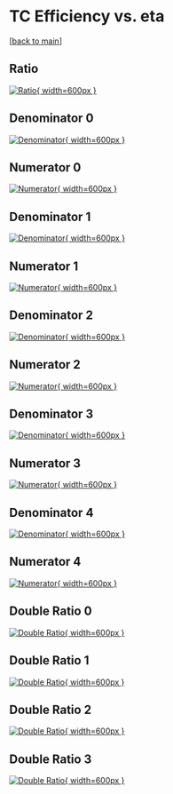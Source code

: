 # TC Efficiency vs. eta

[[back to main](./)]



## Ratio

[![Ratio](../mtv/var/TC_base_13_-1_eff_eta.png){ width=600px }](../mtv/var/TC_base_13_-1_eff_eta.pdf)

## Denominator 0

[![Denominator](../mtv/den/TC_base_13_-1_eff_eta_den0.png){ width=600px }](../mtv/den/TC_base_13_-1_eff_eta_den0.pdf)

## Numerator 0

[![Numerator](../mtv/num/TC_base_13_-1_eff_eta_num0.png){ width=600px }](../mtv/num/TC_base_13_-1_eff_eta_num0.pdf)

## Denominator 1

[![Denominator](../mtv/den/TC_base_13_-1_eff_eta_den1.png){ width=600px }](../mtv/den/TC_base_13_-1_eff_eta_den1.pdf)

## Numerator 1

[![Numerator](../mtv/num/TC_base_13_-1_eff_eta_num1.png){ width=600px }](../mtv/num/TC_base_13_-1_eff_eta_num1.pdf)

## Denominator 2

[![Denominator](../mtv/den/TC_base_13_-1_eff_eta_den2.png){ width=600px }](../mtv/den/TC_base_13_-1_eff_eta_den2.pdf)

## Numerator 2

[![Numerator](../mtv/num/TC_base_13_-1_eff_eta_num2.png){ width=600px }](../mtv/num/TC_base_13_-1_eff_eta_num2.pdf)

## Denominator 3

[![Denominator](../mtv/den/TC_base_13_-1_eff_eta_den3.png){ width=600px }](../mtv/den/TC_base_13_-1_eff_eta_den3.pdf)

## Numerator 3

[![Numerator](../mtv/num/TC_base_13_-1_eff_eta_num3.png){ width=600px }](../mtv/num/TC_base_13_-1_eff_eta_num3.pdf)

## Denominator 4

[![Denominator](../mtv/den/TC_base_13_-1_eff_eta_den4.png){ width=600px }](../mtv/den/TC_base_13_-1_eff_eta_den4.pdf)

## Numerator 4

[![Numerator](../mtv/num/TC_base_13_-1_eff_eta_num4.png){ width=600px }](../mtv/num/TC_base_13_-1_eff_eta_num4.pdf)

## Double Ratio 0

[![Double Ratio](../mtv/ratio/TC_base_13_-1_eff_eta_ratio0.png){ width=600px }](../mtv/ratio/TC_base_13_-1_eff_eta_ratio0.pdf)

## Double Ratio 1

[![Double Ratio](../mtv/ratio/TC_base_13_-1_eff_eta_ratio1.png){ width=600px }](../mtv/ratio/TC_base_13_-1_eff_eta_ratio1.pdf)

## Double Ratio 2

[![Double Ratio](../mtv/ratio/TC_base_13_-1_eff_eta_ratio2.png){ width=600px }](../mtv/ratio/TC_base_13_-1_eff_eta_ratio2.pdf)

## Double Ratio 3

[![Double Ratio](../mtv/ratio/TC_base_13_-1_eff_eta_ratio3.png){ width=600px }](../mtv/ratio/TC_base_13_-1_eff_eta_ratio3.pdf)

